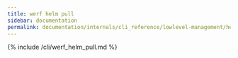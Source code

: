 ```yaml
---
title: werf helm pull
sidebar: documentation
permalink: documentation/internals/cli_reference/lowlevel-management/helm/pull.html
---
```


{% include /cli/werf_helm_pull.md %}

